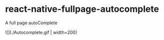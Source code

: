 # react-native-fullpage-autocomplete
A full page autoComplete


![](./Autocomplete.gif | width=200)

